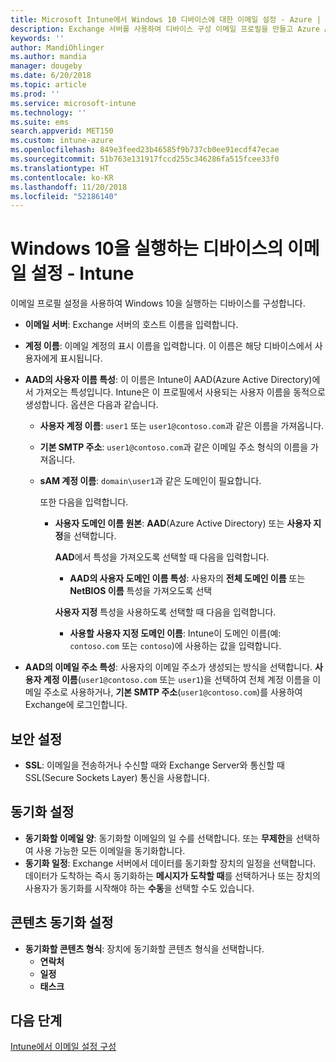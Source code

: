 ```yaml
---
title: Microsoft Intune에서 Windows 10 디바이스에 대한 이메일 설정 - Azure | Microsoft Docs
description: Exchange 서버를 사용하여 디바이스 구성 이메일 프로필을 만들고 Azure Active Directory에서 특성을 검색합니다. 또한 SSL을 사용하도록 설정하고 Microsoft Intune을 사용하여 Windows 10 디바이스에서 이메일 및 일정을 동기화할 수도 있습니다.
keywords: ''
author: MandiOhlinger
ms.author: mandia
manager: dougeby
ms.date: 6/20/2018
ms.topic: article
ms.prod: ''
ms.service: microsoft-intune
ms.technology: ''
ms.suite: ems
search.appverid: MET150
ms.custom: intune-azure
ms.openlocfilehash: 849e3feed23b46585f9b737cb0ee91ecdf47ecae
ms.sourcegitcommit: 51b763e131917fccd255c346286fa515fcee33f0
ms.translationtype: HT
ms.contentlocale: ko-KR
ms.lasthandoff: 11/20/2018
ms.locfileid: "52186140"
---
```

# <a name="email-profile-settings-for-devices-running-windows-10---intune"></a>Windows 10을 실행하는 디바이스의 이메일 설정 - Intune

이메일 프로필 설정을 사용하여 Windows 10을 실행하는 디바이스를 구성합니다.

- **이메일 서버**: Exchange 서버의 호스트 이름을 입력합니다.
- **계정 이름**: 이메일 계정의 표시 이름을 입력합니다. 이 이름은 해당 디바이스에서 사용자에게 표시됩니다.
- **AAD의 사용자 이름 특성**: 이 이름은 Intune이 AAD(Azure Active Directory)에서 가져오는 특성입니다. Intune은 이 프로필에서 사용되는 사용자 이름을 동적으로 생성합니다. 옵션은 다음과 같습니다.
  - **사용자 계정 이름**: `user1` 또는 `user1@contoso.com`과 같은 이름을 가져옵니다.
  - **기본 SMTP 주소**: `user1@contoso.com`과 같은 이메일 주소 형식의 이름을 가져옵니다.
  - **sAM 계정 이름**: `domain\user1`과 같은 도메인이 필요합니다.

    또한 다음을 입력합니다.  
    - **사용자 도메인 이름 원본**: **AAD**(Azure Active Directory) 또는 **사용자 지정**을 선택합니다.

      **AAD**에서 특성을 가져오도록 선택할 때 다음을 입력합니다.
      - **AAD의 사용자 도메인 이름 특성**: 사용자의 **전체 도메인 이름** 또는 **NetBIOS 이름** 특성을 가져오도록 선택

      **사용자 지정** 특성을 사용하도록 선택할 때 다음을 입력합니다.
      - **사용할 사용자 지정 도메인 이름**: Intune이 도메인 이름(예: `contoso.com` 또는 `contoso`)에 사용하는 값을 입력합니다.

- **AAD의 이메일 주소 특성**: 사용자의 이메일 주소가 생성되는 방식을 선택합니다. **사용자 계정 이름**(`user1@contoso.com` 또는 `user1`)을 선택하여 전체 계정 이름을 이메일 주소로 사용하거나, **기본 SMTP 주소**(`user1@contoso.com`)를 사용하여 Exchange에 로그인합니다.

## <a name="security-settings"></a>보안 설정

- **SSL**: 이메일을 전송하거나 수신할 때와 Exchange Server와 통신할 때 SSL(Secure Sockets Layer) 통신을 사용합니다.

## <a name="synchronization-settings"></a>동기화 설정

- **동기화할 이메일 양**: 동기화할 이메일의 일 수를 선택합니다. 또는 **무제한**을 선택하여 사용 가능한 모든 이메일을 동기화합니다.
- **동기화 일정**: Exchange 서버에서 데이터를 동기화할 장치의 일정을 선택합니다. 데이터가 도착하는 즉시 동기화하는 **메시지가 도착할 때**를 선택하거나 또는 장치의 사용자가 동기화를 시작해야 하는 **수동**을 선택할 수도 있습니다.

## <a name="content-sync-settings"></a>콘텐츠 동기화 설정

- **동기화할 콘텐츠 형식**: 장치에 동기화할 콘텐츠 형식을 선택합니다.
  - **연락처**
  - **일정**
  - **태스크**

## <a name="next-steps"></a>다음 단계
[Intune에서 이메일 설정 구성](email-settings-configure.md)